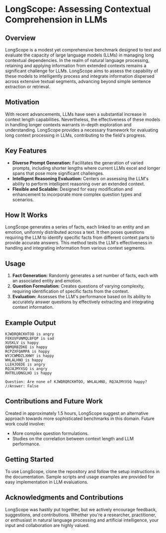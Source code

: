# LongScope: Assessing Contextual Comprehension in LLMs

## Overview

LongScope is a modest yet comprehensive benchmark designed to test and evaluate the capacity of large language models (LLMs) in managing long contextual dependencies. In the realm of natural language processing, retaining and applying information from extended contexts remains a significant challenge for LLMs. LongScope aims to assess the capability of these models to intelligently process and integrate information dispersed across extensive textual segments, advancing beyond simple sentence extraction or retrieval.

## Motivation

With recent advancements, LLMs have seen a substantial increase in context length capabilities. Nevertheless, the effectiveness of these models in handling longer contexts warrants in-depth exploration and understanding. LongScope provides a necessary framework for evaluating long context processing in LLMs, contributing to the field's progress.

## Key Features

- **Diverse Prompt Generation:** Facilitates the generation of varied prompts, including shorter lengths where current LLMs excel and longer spans that pose more significant challenges.
- **Intelligent Reasoning Evaluation:** Centers on assessing the LLM's ability to perform intelligent reasoning over an extended context.
- **Flexible and Scalable:** Designed for easy modification and enhancement to incorporate more complex question types and scenarios.

## How It Works

LongScope generates a series of facts, each linked to an entity and an emotion, uniformly distributed across a text. It then poses questions requiring the LLM to identify specific facts from different context parts to provide accurate answers. This method tests the LLM's effectiveness in handling and integrating information from various context segments.

## Usage

1. **Fact Generation:** Randomly generates a set number of facts, each with an associated entity and emotion.
2. **Question Formulation:** Creates questions of varying complexity, requiring identification of specific facts from the context.
3. **Evaluation:** Assesses the LLM's performance based on its ability to accurately answer questions by effectively extracting and integrating context information.

## Example Output

```
KJWDRQRCKHTOO is angry
FEKUVFUNMQLBFQP is sad
XUSKLV is happy
QBMQRBZDKE is happy
RCPZXFQAMPA is happy
WYJCWMDZLXHWY is happy
WHLALHNO is happy
LLEHJOEDE is angry
RQJAJMYXSQ is angry
RHTRLUDNGLHO is happy

Question: Are none of KJWDRQRCKHTOO, WHLALHNO, RQJAJMYXSQ happy?
//Answer: False
```

## Contributions and Future Work

Created in approximately 1.5 hours, LongScope suggest an alternative approach towards more sophisticated benchmarks in this domain. Future work could involve:

- More complex question formulations.
- Studies on the correlation between context length and LLM performance.

## Getting Started

To use LongScope, clone the repository and follow the setup instructions in the documentation. Sample scripts and usage examples are provided for easy implementation in LLM evaluations.

## Acknowledgments and Contributions

LongScope was hastily put together, but we actively encourage feedback, suggestions, and contributions. Whether you're a researcher, practitioner, or enthusiast in natural language processing and artificial intelligence, your input and collaboration are highly valued.

